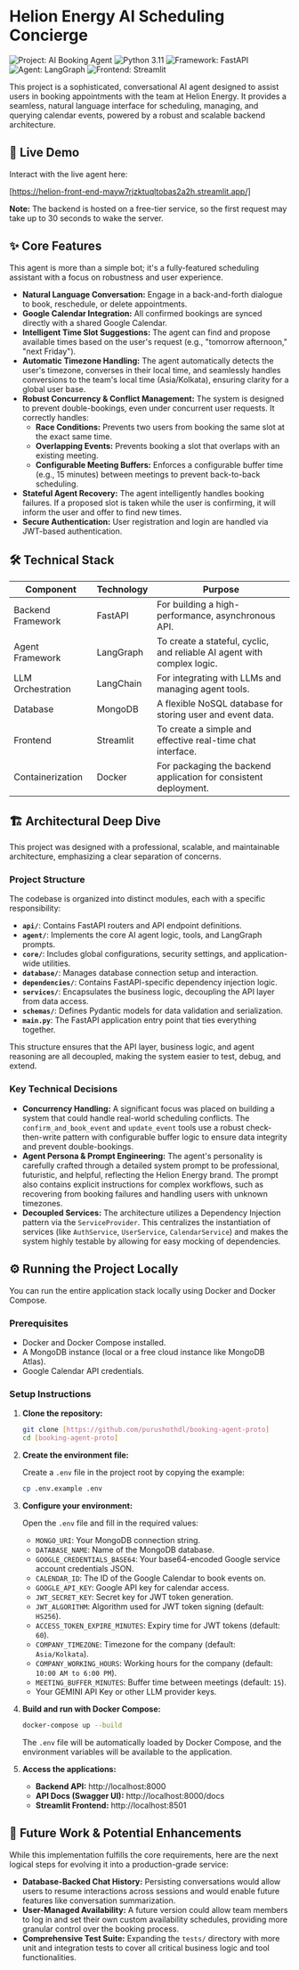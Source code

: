 # Helion Energy AI Scheduling Concierge

![Project: AI Booking Agent](https://img.shields.io/badge/Project-AI%20Booking%20Agent-blue)
![Python 3.11](https://img.shields.io/badge/Python-3.11-blueviolet)
![Framework: FastAPI](https://img.shields.io/badge/Framework-FastAPI-green)
![Agent: LangGraph](https://img.shields.io/badge/Agent-LangGraph-orange)
![Frontend: Streamlit](https://img.shields.io/badge/Frontend-Streamlit-red)

This project is a sophisticated, conversational AI agent designed to assist users in booking appointments with the team at Helion Energy. It provides a seamless, natural language interface for scheduling, managing, and querying calendar events, powered by a robust and scalable backend architecture.

## 🚀 Live Demo

Interact with the live agent here:

[https://helion-front-end-mayw7rjzktuqltobas2a2h.streamlit.app/]

**Note:** The backend is hosted on a free-tier service, so the first request may take up to 30 seconds to wake the server.

## ✨ Core Features

This agent is more than a simple bot; it's a fully-featured scheduling assistant with a focus on robustness and user experience.

- **Natural Language Conversation:** Engage in a back-and-forth dialogue to book, reschedule, or delete appointments.
- **Google Calendar Integration:** All confirmed bookings are synced directly with a shared Google Calendar.
- **Intelligent Time Slot Suggestions:** The agent can find and propose available times based on the user's request (e.g., "tomorrow afternoon," "next Friday").
- **Automatic Timezone Handling:** The agent automatically detects the user's timezone, converses in their local time, and seamlessly handles conversions to the team's local time (Asia/Kolkata), ensuring clarity for a global user base.
- **Robust Concurrency & Conflict Management:** The system is designed to prevent double-bookings, even under concurrent user requests. It correctly handles:
  - **Race Conditions:** Prevents two users from booking the same slot at the exact same time.
  - **Overlapping Events:** Prevents booking a slot that overlaps with an existing meeting.
  - **Configurable Meeting Buffers:** Enforces a configurable buffer time (e.g., 15 minutes) between meetings to prevent back-to-back scheduling.
- **Stateful Agent Recovery:** The agent intelligently handles booking failures. If a proposed slot is taken while the user is confirming, it will inform the user and offer to find new times.
- **Secure Authentication:** User registration and login are handled via JWT-based authentication.

## 🛠️ Technical Stack

| **Component**           | **Technology** | **Purpose**                                                                 |
|-------------------------|----------------|-----------------------------------------------------------------------------|
| Backend Framework       | FastAPI        | For building a high-performance, asynchronous API.                          |
| Agent Framework         | LangGraph      | To create a stateful, cyclic, and reliable AI agent with complex logic.     |
| LLM Orchestration       | LangChain      | For integrating with LLMs and managing agent tools.                         |
| Database                | MongoDB        | A flexible NoSQL database for storing user and event data.                  |
| Frontend                | Streamlit      | To create a simple and effective real-time chat interface.                  |
| Containerization        | Docker         | For packaging the backend application for consistent deployment.            |

## 🏗️ Architectural Deep Dive

This project was designed with a professional, scalable, and maintainable architecture, emphasizing a clear separation of concerns.

### Project Structure

The codebase is organized into distinct modules, each with a specific responsibility:

- **`api/`**: Contains FastAPI routers and API endpoint definitions.
- **`agent/`**: Implements the core AI agent logic, tools, and LangGraph prompts.
- **`core/`**: Includes global configurations, security settings, and application-wide utilities.
- **`database/`**: Manages database connection setup and interaction.
- **`dependencies/`**: Contains FastAPI-specific dependency injection logic.
- **`services/`**: Encapsulates the business logic, decoupling the API layer from data access.
- **`schemas/`**: Defines Pydantic models for data validation and serialization.
- **`main.py`**: The FastAPI application entry point that ties everything together.

This structure ensures that the API layer, business logic, and agent reasoning are all decoupled, making the system easier to test, debug, and extend.


### Key Technical Decisions

- **Concurrency Handling:** A significant focus was placed on building a system that could handle real-world scheduling conflicts. The `confirm_and_book_event` and `update_event` tools use a robust check-then-write pattern with configurable buffer logic to ensure data integrity and prevent double-bookings.
- **Agent Persona & Prompt Engineering:** The agent's personality is carefully crafted through a detailed system prompt to be professional, futuristic, and helpful, reflecting the Helion Energy brand. The prompt also contains explicit instructions for complex workflows, such as recovering from booking failures and handling users with unknown timezones.
- **Decoupled Services:** The architecture utilizes a Dependency Injection pattern via the `ServiceProvider`. This centralizes the instantiation of services (like `AuthService`, `UserService`, `CalendarService`) and makes the system highly testable by allowing for easy mocking of dependencies.

## ⚙️ Running the Project Locally

You can run the entire application stack locally using Docker and Docker Compose.

### Prerequisites

- Docker and Docker Compose installed.
- A MongoDB instance (local or a free cloud instance like MongoDB Atlas).
- Google Calendar API credentials.

### Setup Instructions

1. **Clone the repository:**

   ```bash
   git clone [https://github.com/purushothdl/booking-agent-proto]
   cd [booking-agent-proto]
   ```

2. **Create the environment file:**

   Create a `.env` file in the project root by copying the example:

   ```bash
   cp .env.example .env
   ```

3. **Configure your environment:**

   Open the `.env` file and fill in the required values:

   - `MONGO_URI`: Your MongoDB connection string.
   - `DATABASE_NAME`: Name of the MongoDB database.
   - `GOOGLE_CREDENTIALS_BASE64`: Your base64-encoded Google service account credentials JSON.
   - `CALENDAR_ID`: The ID of the Google Calendar to book events on.
   - `GOOGLE_API_KEY`: Google API key for calendar access.
   - `JWT_SECRET_KEY`: Secret key for JWT token generation.
   - `JWT_ALGORITHM`: Algorithm used for JWT token signing (default: `HS256`).
   - `ACCESS_TOKEN_EXPIRE_MINUTES`: Expiry time for JWT tokens (default: `60`).
   - `COMPANY_TIMEZONE`: Timezone for the company (default: `Asia/Kolkata`).
   - `COMPANY_WORKING_HOURS`: Working hours for the company (default: `10:00 AM to 6:00 PM`).
   - `MEETING_BUFFER_MINUTES`: Buffer time between meetings (default: `15`).
   - Your GEMINI API Key or other LLM provider keys.

4. **Build and run with Docker Compose:**

   ```bash
   docker-compose up --build
   ```

   The `.env` file will be automatically loaded by Docker Compose, and the environment variables will be available to the application.

5. **Access the applications:**

   - **Backend API:** http://localhost:8000
   - **API Docs (Swagger UI):** http://localhost:8000/docs
   - **Streamlit Frontend:** http://localhost:8501

## 🔮 Future Work & Potential Enhancements

While this implementation fulfills the core requirements, here are the next logical steps for evolving it into a production-grade service:

- **Database-Backed Chat History:** Persisting conversations would allow users to resume interactions across sessions and would enable future features like conversation summarization.
- **User-Managed Availability:** A future version could allow team members to log in and set their own custom availability schedules, providing more granular control over the booking process.
- **Comprehensive Test Suite:** Expanding the `tests/` directory with more unit and integration tests to cover all critical business logic and tool functionalities.